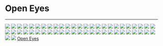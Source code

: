 # Open Eyes

---

![](IMG_5915.JPG)
![](IMG_5916.JPG)
![](IMG_5917.JPG)
![](IMG_5918.JPG)
![](IMG_5919.JPG)
![](IMG_5920.JPG)
![](IMG_5921.JPG)
![](IMG_5923.JPG)
![](IMG_5924.JPG)
![](IMG_5926.JPG)
![](IMG_5927.JPG)
![](IMG_5933.JPG)
![](IMG_5934.JPG)
![](IMG_5935.JPG)
![](IMG_5943.JPG)
![](IMG_5944.JPG)
![](IMG_5945.JPG)
![](IMG_5946.JPG)
![](IMG_5947.JPG)
![](IMG_5948.JPG)
![](IMG_5949.JPG)
![](IMG_5950.JPG)
![](IMG_5951.JPG)
![](IMG_5952.JPG)
![](IMG_5953.JPG)
![](IMG_5954.JPG)
![](IMG_5955.JPG)
![](IMG_5957.JPG)
![](IMG_5958.JPG)
![](IMG_5959.JPG)
![](IMG_5960.JPG)
![](IMG_5961.JPG)
![](IMG_5962.JPG)
![](IMG_5963.JPG)
![](IMG_5964.JPG)
![](IMG_5965.JPG)
![](IMG_5966.JPG)
![](IMG_5967.JPG)
![](IMG_5968.JPG)
![](IMG_5969.JPG)
![](IMG_5970.JPG)
![](IMG_5971.JPG)
![](IMG_5972.JPG)
![](IMG_5973.JPG)
![](IMG_5974.JPG)
![](IMG_5975.JPG)
![](IMG_5976.JPG)
![](IMG_5993.JPG)
![](IMG_5994.JPG)
![](IMG_5995.JPG)
![](IMG_5996.JPG)
![](IMG_6008.JPG)
[Open Eyes](Open%20Eyes.md)
